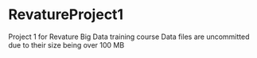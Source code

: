 # RevatureProject1

Project 1 for Revature Big Data training course
Data files are uncommitted due to their size being over 100 MB
